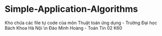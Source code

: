 # Simple-Application-Algorithms
Kho chứa các file tự code của môn Thuật toán ứng dụng - 
Trường Đại học Bách Khoa Hà Nội
\n Đào Minh Hoàng - Toán Tin 02 K60
